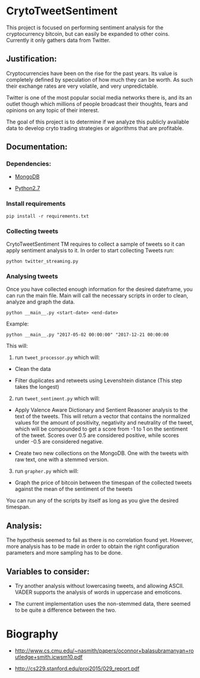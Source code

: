 # CrytoTweetSentiment

This project is focused on performing sentiment analysis for the cryptocurrency bitcoin, but can easily be expanded to other coins. Currently it only gathers data from Twitter.

## Justification:

Cryptocurrencies have been on the rise for the past years. Its value is completely defined by speculation of how much they can be worth. As such their exchange rates are very volatile, and very unpredictable.

Twitter is one of the most popular social media networks there is, and its an outlet though which millions of people broadcast their thoughts, fears and opinions on any topic of their interest.

The goal of this project is to determine if we analyze this publicly available data to develop cryto trading strategies or algorithms that are profitable.

## Documentation:

### Dependencies:

* [MongoDB](https://docs.mongodb.com/manual/installation/)

* [Python2.7](https://www.python.org/downloads/)


### Install requirements
`pip install -r requirements.txt`

### Collecting tweets

CrytoTweetSentiment TM requires to collect a sample of tweets so it can apply sentiment analysis to it. In order to start collecting Tweets run:

`python twitter_streaming.py`

### Analysing tweets

Once you have collected enough information for the desired dateframe, you can run the main file. Main will call the necessary scripts in order to clean, analyze and graph the data.

`python __main__.py <start-date> <end-date>`

Example:

`python __main__.py "2017-05-02 00:00:00" "2017-12-21 00:00:00`

This will:

1. run `tweet_processor.py` which will:

* Clean the data

* Filter duplicates and retweets using Levenshtein distance (This step takes the longest)

2. run `tweet_sentiment.py` which will:

* Apply Valence Aware Dictionary and Sentient Reasoner analysis to the text of the tweets. This will return a vector that contains the normalized values for the amount of positivity, negativity and neutrality of the tweet, which will be compounded to get a score from -1 to 1 on the sentiment of the tweet. Scores over 0.5 are considered positive, while scores under -0.5 are considered negative.

* Create two new collections on the MongoDB. One with the tweets with raw text, one with a stemmed version.

3. run `grapher.py` which will:

* Graph the price of bitcoin between the timespan of the collected tweets against the mean of the sentiment of the tweets

You can run any of the scripts by itself as long as you give the desired timespan.

## Analysis:

The hypothesis seemed to fail as there is no correlation found yet. However, more analysis has to be made in order to obtain the right configuration parameters and more sampling has to be done.

## Variables to consider:

* Try another analysis without lowercasing tweets, and allowing ASCII. VADER supports the analysis of words in uppercase and emoticons.

* The current implementation uses the non-stemmed data, there seemed to be quite a difference between the two.

# Biography

* http://www.cs.cmu.edu/~nasmith/papers/oconnor+balasubramanyan+routledge+smith.icwsm10.pdf

* http://cs229.stanford.edu/proj2015/029_report.pdf
